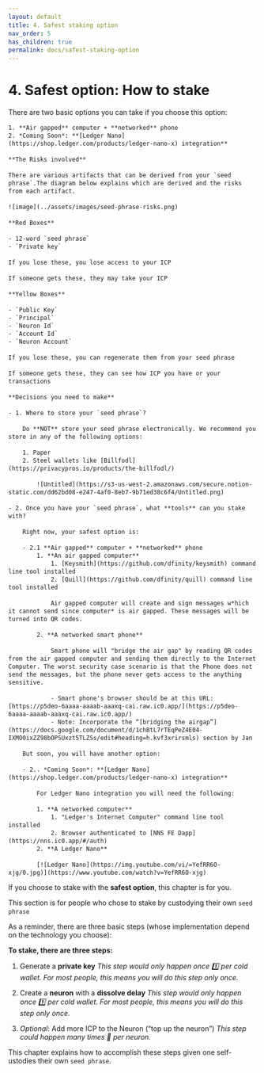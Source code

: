 ```yaml
---
layout: default
title: 4. Safest staking option
nav_order: 5
has_children: true
permalink: docs/safest-staking-option
---
```


# 4. Safest option: How to stake

There are two basic options you can take if you choose this option:

    1. **Air gapped** computer + **networked** phone
    2. *Coming Soon*: **[Ledger Nano](https://shop.ledger.com/products/ledger-nano-x) integration** 

    **The Risks involved**

    There are various artifacts that can be derived from your `seed phrase`.The diagram below explains which are derived and the risks from each artifact.

    ![image](../assets/images/seed-phrase-risks.png)

    **Red Boxes**

    - 12-word `seed phrase`
    - `Private key`

    If you lose these, you lose access to your ICP

    If someone gets these, they may take your ICP

    **Yellow Boxes**

    - `Public Key`
    - `Principal`
    - `Neuron Id`
    - `Account Id`
    - `Neuron Account`

    If you lose these, you can regenerate them from your seed phrase

    If someone gets these, they can see how ICP you have or your transactions

    **Decisions you need to make**

    - 1. Where to store your `seed phrase`?

        Do **NOT** store your seed phrase electronically. We recommend you store in any of the following options:

        1. Paper
        2. Steel wallets like [Billfodl](https://privacypros.io/products/the-billfodl/)

            ![Untitled](https://s3-us-west-2.amazonaws.com/secure.notion-static.com/dd62bd08-e247-4af0-8eb7-9b71ed38c6f4/Untitled.png)

    - 2. Once you have your `seed phrase`, what **tools** can you stake with?

        Right now, your safest option is:

        - 2.1 **Air gapped** computer + **networked** phone
            1. **An air gapped computer**
                1. [Keysmith](https://github.com/dfinity/keysmith) command line tool installed
                2. [Quill](https://github.com/dfinity/quill) command line tool installed

                Air gapped computer will create and sign messages w*hich it cannot send since computer* is air gapped. These messages will be turned into QR codes.

            2. **A networked smart phone**

                Smart phone will "bridge the air gap" by reading QR codes from the air gapped computer and sending them directly to the Internet Computer. The worst security case scenario is that the Phone does not send the messages, but the phone never gets access to the anything sensitive.

                - Smart phone's browser should be at this URL: [https://p5deo-6aaaa-aaaab-aaaxq-cai.raw.ic0.app/](https://p5deo-6aaaa-aaaab-aaaxq-cai.raw.ic0.app/)
                - Note: Incorporate the “[bridging the airgap”](https://docs.google.com/document/d/1chBtL7rTEqPeZ4E04-IXMO0ixZZ98bOPSUxzt5TLZSs/edit#heading=h.kvf3xrirsmls) section by Jan

        But soon, you will have another option:

        - 2.. *Coming Soon*: **[Ledger Nano](https://shop.ledger.com/products/ledger-nano-x) integration**

            For Ledger Nano integration you will need the following:

            1. **A networked computer**
                1. "Ledger's Internet Computer" command line tool installed
                2. Browser authenticated to [NNS FE Dapp](https://nns.ic0.app/#/auth) 
            2. **A Ledger Nano**

            [![Ledger Nano](https://img.youtube.com/vi/=YefRR6O-xjg/0.jpg)](https://www.youtube.com/watch?v=YefRR6O-xjg)

If you choose to stake with the **safest option**, this chapter is for you.

This section is for people who chose to stake by custodying their own `seed phrase`

As a reminder, there are three basic steps (whose implementation depend on the technology you choose):

**To stake, there are three steps:**

1. Generate a **private key** 
    *This step would only happen once 1️⃣ per cold wallet. For most people, this means you will do this step only once.*

2. Create a **neuron** with a **dissolve delay** 
    *This step would only happen once 1️⃣ per cold wallet. For most people, this means you will do this step only once.*

3. *Optional*: Add more ICP to the Neuron (“top up the neuron”) 
    *This step could happen many times 🔁 per neuron.*

This chapter explains how to accomplish these steps given one self-ustodies their own `seed phrase`.